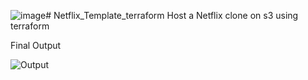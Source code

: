 ![image](https://github.com/user-attachments/assets/82cb10a2-f474-432e-bf22-26eecf6673f9)# Netflix_Template_terraform
Host a Netflix clone on s3 using terraform

Final Output

![Output](https://github.com/user-attachments/assets/99e40c31-09d2-46e2-b001-88e0cf4530b2)
